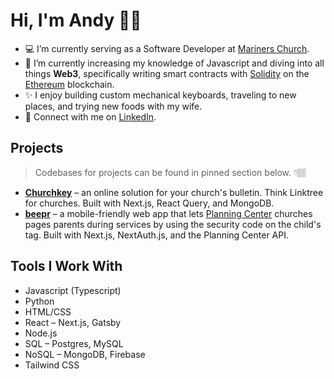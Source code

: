 # Hi, I'm Andy 👋🏽

- 💻 I’m currently serving as a Software Developer at [Mariners Church](https://www.marinerschurch.org).
- 🌱 I’m currently increasing my knowledge of Javascript and diving into all things **Web3**, specifically writing smart contracts with [Solidity](https://soliditylang.org/) on the [Ethereum](https://ethereum.org/en/) blockchain. 
- ✨ I enjoy building custom mechanical keyboards, traveling to new places, and trying new foods with my wife.
- 👔 Connect with me on [LinkedIn](https://www.linkedin.com/in/andyhxng/).

## Projects
> Codebases for projects can be found in pinned section below. 👇🏽
- **[Churchkey](https://churchkey.hong.sh)** – an online solution for your church's bulletin. Think Linktree for churches. Built with Next.js, React Query, and MongoDB.
- **[beepr](https://beepr.vercel.app)** – a mobile-friendly web app that lets [Planning Center](https://www.planningcenter.com/) churches pages parents during services by using the security code on the child's tag. Built with Next.js, NextAuth.js, and the Planning Center API.

## Tools I Work With

- Javascript (Typescript)
- Python
- HTML/CSS
- React – Next.js, Gatsby
- Node.js
- SQL – Postgres, MySQL
- NoSQL – MongoDB, Firebase
- Tailwind CSS
